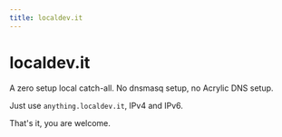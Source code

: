 ```yaml
---
title: localdev.it
---
```

# localdev.it
A zero setup local catch-all. No dnsmasq setup, no Acrylic DNS setup.

Just use `anything.localdev.it`, IPv4 and IPv6.

That's it, you are welcome.

